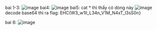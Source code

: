 bai 1-3:
![image](https://github.com/PhanTrung2012/WUP-picoctf/assets/121162586/cd9c3e30-d84c-472a-9732-c3972e94e2ae)
bai4:
![image](https://github.com/PhanTrung2012/WUP-picoctf/assets/121162586/bf5f4968-4193-4216-ac07-c258127a762b)
bai5:
cat * thì thấy có dòng này
![image](https://github.com/PhanTrung2012/WUP-picoctf/assets/121162586/dd3982e0-8f0f-4061-8afc-ee6b21cace55)
decode base64 thì ra flag: EHC{W3_w1ll_L34n_V1M_N4xT_l3sS0n}

bai 6:
![image](https://github.com/PhanTrung2012/WUP-picoctf/assets/121162586/f08c2d1d-056f-4009-825b-9e6706476e18)
